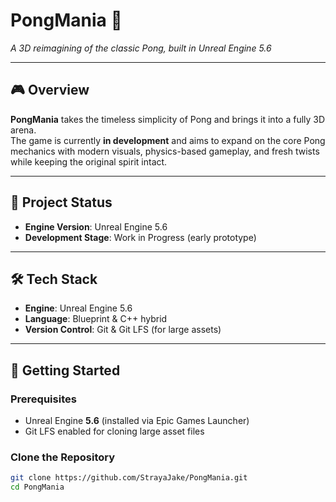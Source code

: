 # PongMania 🏓  
*A 3D reimagining of the classic Pong, built in Unreal Engine 5.6*  

---

## 🎮 Overview
**PongMania** takes the timeless simplicity of Pong and brings it into a fully 3D arena.  
The game is currently **in development** and aims to expand on the core Pong mechanics with modern visuals, physics-based gameplay, and fresh twists while keeping the original spirit intact.

---

## 🚧 Project Status
- **Engine Version**: Unreal Engine 5.6  
- **Development Stage**: Work in Progress (early prototype)  

---

## 🛠️ Tech Stack
- **Engine**: Unreal Engine 5.6  
- **Language**: Blueprint & C++ hybrid  
- **Version Control**: Git & Git LFS (for large assets)  

---

## 🚀 Getting Started
### Prerequisites
- Unreal Engine **5.6** (installed via Epic Games Launcher)  
- Git LFS enabled for cloning large asset files  

### Clone the Repository
```bash
git clone https://github.com/StrayaJake/PongMania.git
cd PongMania
